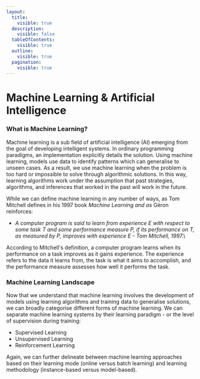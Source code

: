 ```yaml
---
layout:
  title:
    visible: true
  description:
    visible: false
  tableOfContents:
    visible: true
  outline:
    visible: true
  pagination:
    visible: true
---
```


# Machine Learning & Artificial Intelligence

### **What is Machine Learning?**

Machine learning is a sub field of artificial intelligence (AI) emerging from the goal of developing intelligent systems. In ordinary programming paradigms, an implementation explicitly details the solution. Using machine learning, models use data to identify patterns which can generalise to unseen cases. As a result, we use machine learning when the problem is too hard or impossible to solve through algorithmic solutions. In this way, learning algorithms work under the assumption that past strategies, algorithms, and inferences that worked in the past will work in the future.

While we can define machine learning in any number of ways, as Tom Mitchell defines in his 1997 book _Machine Learning and as_ Géron reinforces:

* _A computer program is said to learn from experience E with respect to some task T and some performance measure P, if its performance on T, as measured by P, improves with experience E - Tom Mitchell, 1997._\


According to Mitchell's definition, a computer program learns when its performance on a task improves as it gains experience. The experience refers to the data it learns from, the task is what it aims to accomplish, and the performance measure assesses how well it performs the task.

### **Machine Learning Landscape**

Now that we understand that machine learning involves the development of models using learning algorithms and training data to generalise solutions, we can broadly categorise different forms of machine learning. We can separate machine learning systems by their learning paradigm - or the level of supervision during training:&#x20;

* Supervised Learning
* Unsupervised Learning
* Reinforcement Learning

Again, we can further delineate between machine learning approaches based on their learning mode (online versus batch learning) and learning methodology (instance-based versus model-based).
